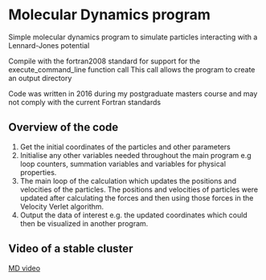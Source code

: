 # Molecular Dynamics program
Simple molecular dynamics program to simulate particles interacting with a Lennard-Jones potential

Compile with the fortran2008 standard for support for the execute_command_line function call
This call allows the program to create an output directory

Code was written in 2016 during my postgraduate masters course and may not comply with the current Fortran standards

## Overview of the code 

1. Get the initial coordinates of the particles and other parameters
2. Initialise any other variables needed throughout the main program e.g loop counters, summation variables and variables for physical properties.
3. The main loop of the calculation which updates the positions and velocities of the particles. The positions and velocities of particles were updated after calculating the forces and then using those forces in the Velocity Verlet algorithm.
4. Output the data of interest e.g. the updated coordinates which could then be visualized in another program.


## Video of a stable cluster

[MD video](https://github.com/ianshepherd111/molecular_dynamics/blob/main/md.mp4)
